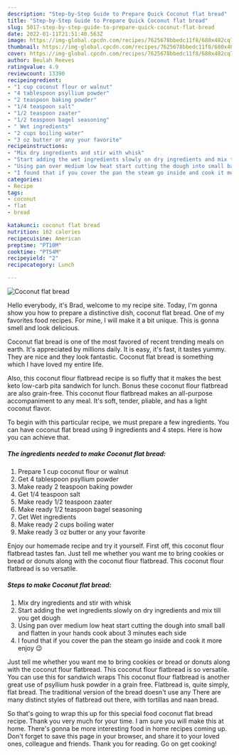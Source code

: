 ```yaml
---
description: "Step-by-Step Guide to Prepare Quick Coconut flat bread"
title: "Step-by-Step Guide to Prepare Quick Coconut flat bread"
slug: 5017-step-by-step-guide-to-prepare-quick-coconut-flat-bread
date: 2022-01-11T21:51:40.563Z
image: https://img-global.cpcdn.com/recipes/7625678bbedc11f8/680x482cq70/coconut-flat-bread-recipe-main-photo.jpg
thumbnail: https://img-global.cpcdn.com/recipes/7625678bbedc11f8/680x482cq70/coconut-flat-bread-recipe-main-photo.jpg
cover: https://img-global.cpcdn.com/recipes/7625678bbedc11f8/680x482cq70/coconut-flat-bread-recipe-main-photo.jpg
author: Beulah Reeves
ratingvalue: 4.9
reviewcount: 13390
recipeingredient:
- "1 cup coconut flour or walnut"
- "4 tablespoon psyllium powder"
- "2 teaspoon baking powder"
- "1/4 teaspoon salt"
- "1/2 teaspoon zaater"
- "1/2 teaspoon bagel seasoning"
- " Wet ingredients"
- "2 cups boiling water"
- "3 oz butter or any your favorite"
recipeinstructions:
- "Mix dry ingredients and stir with whisk"
- "Start adding the wet ingredients slowly on dry ingredients and mix till you get dough"
- "Using pan over medium low heat start cutting the dough into small ball and flatten in your hands cook about 3 minutes each side"
- "I found that if you cover the pan the steam go inside and cook it more enjoy 😉"
categories:
- Recipe
tags:
- coconut
- flat
- bread

katakunci: coconut flat bread 
nutrition: 162 calories
recipecuisine: American
preptime: "PT10M"
cooktime: "PT54M"
recipeyield: "2"
recipecategory: Lunch

---
```



![Coconut flat bread](https://img-global.cpcdn.com/recipes/7625678bbedc11f8/680x482cq70/coconut-flat-bread-recipe-main-photo.jpg)

Hello everybody, it's Brad, welcome to my recipe site. Today, I'm gonna show you how to prepare a distinctive dish, coconut flat bread. One of my favorites food recipes. For mine, I will make it a bit unique. This is gonna smell and look delicious.

Coconut flat bread is one of the most favored of recent trending meals on earth. It's appreciated by millions daily. It is easy, it's fast, it tastes yummy. They are nice and they look fantastic. Coconut flat bread is something which I have loved my entire life.

Also, this coconut flour flatbread recipe is so fluffy that it makes the best keto low-carb pita sandwich for lunch. Bonus these coconut flour flatbread are also grain-free. This coconut flour flatbread makes an all-purpose accompaniment to any meal. It&#39;s soft, tender, pliable, and has a light coconut flavor.


To begin with this particular recipe, we must prepare a few ingredients. You can have coconut flat bread using 9 ingredients and 4 steps. Here is how you can achieve that.

<!--inarticleads1-->

##### The ingredients needed to make Coconut flat bread:

1. Prepare 1 cup coconut flour or walnut
1. Get 4 tablespoon psyllium powder
1. Make ready 2 teaspoon baking powder
1. Get 1/4 teaspoon salt
1. Make ready 1/2 teaspoon zaater
1. Make ready 1/2 teaspoon bagel seasoning
1. Get  Wet ingredients
1. Make ready 2 cups boiling water
1. Make ready 3 oz butter or any your favorite


Enjoy our homemade recipe and try it yourself. First off, this coconut flour flatbread tastes fan. Just tell me whether you want me to bring cookies or bread or donuts along with the coconut flour flatbread. This coconut flour flatbread is so versatile. 

<!--inarticleads2-->

##### Steps to make Coconut flat bread:

1. Mix dry ingredients and stir with whisk
1. Start adding the wet ingredients slowly on dry ingredients and mix till you get dough
1. Using pan over medium low heat start cutting the dough into small ball and flatten in your hands cook about 3 minutes each side
1. I found that if you cover the pan the steam go inside and cook it more enjoy 😉


Just tell me whether you want me to bring cookies or bread or donuts along with the coconut flour flatbread. This coconut flour flatbread is so versatile. You can use this for sandwich wraps This coconut flour flatbread is another great use of psyllium husk powder in a grain free. Flatbread is, quite simply, flat bread. The traditional version of the bread doesn&#39;t use any There are many distinct styles of flatbread out there, with tortillas and naan bread. 

So that's going to wrap this up for this special food coconut flat bread recipe. Thank you very much for your time. I am sure you will make this at home. There's gonna be more interesting food in home recipes coming up. Don't forget to save this page in your browser, and share it to your loved ones, colleague and friends. Thank you for reading. Go on get cooking!
